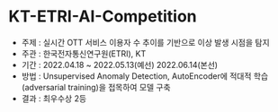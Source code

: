 # KT-ETRI-AI-Competition
- 주제 : 실시간 OTT 서비스 이용자 수 추이를 기반으로 이상 발생 시점을 탐지
- 주관 : 한국전자통신연구원(ETRI), KT
- 기간 : 2022.04.18 ~ 2022.05.13(예선) 2022.06.14(본선)
- 방법 : Unsupervised Anomaly Detection, AutoEncoder에 적대적 학습(adversarial training)을 접목하여 모델 구축
- 결과 : 최우수상 2등
